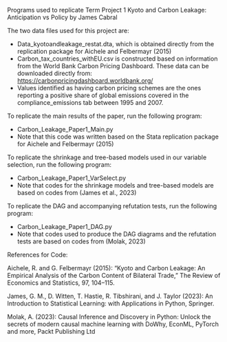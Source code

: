 Programs used to replicate Term Project 1 Kyoto and Carbon Leakage: Anticipation vs Policy by James Cabral

The two data files used for this project are:
-	Data_kyotoandleakage_restat.dta, which is obtained directly from the replication package for Aichele and Felbermayr (2015)
-	Carbon_tax_countries_withEU.csv is constructed based on information from the World Bank Carbon Pricing Dashboard. These data can be downloaded directly from: https://carbonpricingdashboard.worldbank.org/
- Values identified as having carbon pricing schemes are the ones reporting a positive share of global emissions covered in the compliance_emissions tab between 1995 and 2007. 


To replicate the main results of the paper, run the following program:
-	Carbon_Leakage_Paper1_Main.py
-	Note that this code was written based on the Stata replication package for Aichele and Felbermayr (2015)

To replicate the shrinkage and tree-based models used in our variable selection, run the following program:
-	Carbon_Leakage_Paper1_VarSelect.py
-	Note that codes for the shrinkage models and tree-based models are based on codes from (James et al., 2023)

To replicate the DAG and accompanying refutation tests, run the following program:
-	Carbon_Leakage_Paper1_DAG.py
-	Note that codes used to produce the DAG diagrams and the refutation tests are based on codes from (Molak, 2023)

References for Code:

Aichele, R. and G. Felbermayr (2015): “Kyoto and Carbon Leakage: An Empirical Analysis of the Carbon Content of Bilateral Trade,” The Review of Economics and Statistics, 97, 104–115.

James, G. M., D. Witten, T. Hastie, R. Tibshirani, and J. Taylor (2023): An Introduction to Statistical Learning: with Applications in Python, Springer.

Molak, A. (2023): Causal Inference and Discovery in Python: Unlock the secrets of modern causal machine learning with DoWhy, EconML, PyTorch and more, Packt Publishing Ltd
